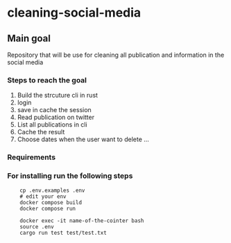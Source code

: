 # cleaning-social-media

## Main goal
Repository that will be use for cleaning all publication and information in the social media


### Steps to reach the goal
1. Build the strcuture cli in rust
2. login
2. save in cache the session
2. Read publication on twitter
3. List all publications in cli
4. Cache the result
5. Choose dates when the user want to delete
...

### Requirements


### For installing run the following steps

``` shell
    cp .env.examples .env
    # edit your env
    docker compose build
    docker compose run

    docker exec -it name-of-the-cointer bash
    source .env
    cargo run test test/test.txt
```


